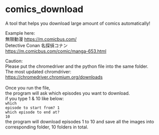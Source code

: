 # comics_download
A tool that helps you download large amount of comics automatically!<br>

Example here: <br>
無限動漫 https://m.comicbus.com/ <br>
Detective Conan 名探偵コナン <br>
https://m.comicbus.com/comic/manga-653.html <br>

Caution:<br>
Please put the chromedriver and the python file into the same folder.<br>
The most updated chromdriver: https://chromedriver.chromium.org/downloads<br>
<br>
Once you run the file,<br>
the program will ask which episodes you want to download.<br>
if you type 1 & 10 like below:<br>
<code>which episode to start from? 1</code><br>
<code>which episode to end at? 10</code><br>
the program will download episodes 1 to 10 and save all the images into corresponding folder, 10 folders in total.<br>
